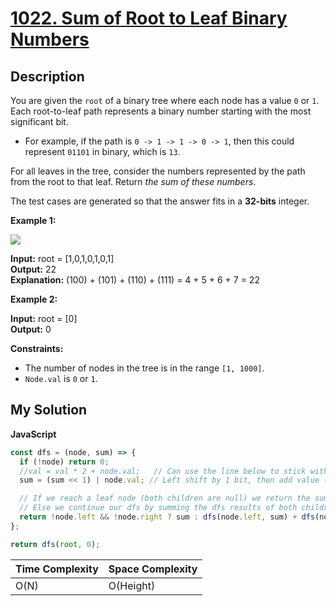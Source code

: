 # [1022. Sum of Root to Leaf Binary Numbers](https://leetcode.com/problems/sum-of-root-to-leaf-binary-numbers)

## Description

You are given the `root` of a binary tree where each node has a value `0` or `1`. Each root-to-leaf path represents a binary number starting with the most significant bit.

- For example, if the path is `0 -> 1 -> 1 -> 0 -> 1`, then this could represent `01101` in binary, which is `13`.

For all leaves in the tree, consider the numbers represented by the path from the root to that leaf. Return _the sum of these numbers_.

The test cases are generated so that the answer fits in a **32-bits** integer.

**Example 1:**

![](https://assets.leetcode.com/uploads/2019/04/04/sum-of-root-to-leaf-binary-numbers.png)

**Input:** root = \[1,0,1,0,1,0,1\]  
**Output:** 22  
**Explanation:** (100) + (101) + (110) + (111) = 4 + 5 + 6 + 7 = 22

**Example 2:**

**Input:** root = \[0\]  
**Output:** 0

**Constraints:**

- The number of nodes in the tree is in the range `[1, 1000]`.
- `Node.val` is `0` or `1`.

## My Solution

**JavaScript**

```js
const dfs = (node, sum) => {
  if (!node) return 0;
  //val = val * 2 + node.val;   // Can use the line below to stick with bit operations
  sum = (sum << 1) | node.val; // Left shift by 1 bit, then add value (i.e 10 OR 0 = 10, 10 OR 1 = 11)

  // If we reach a leaf node (both children are null) we return the sum.
  // Else we continue our dfs by summing the dfs results of both children together
  return !node.left && !node.right ? sum : dfs(node.left, sum) + dfs(node.right, sum);
};

return dfs(root, 0);
```

| Time Complexity | Space Complexity |
| --------------- | ---------------- |
| O(N)            | O(Height)        |
